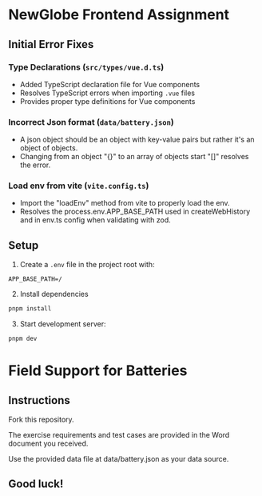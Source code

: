 # NewGlobe Frontend Assignment

## Initial Error Fixes

### Type Declarations (`src/types/vue.d.ts`)
- Added TypeScript declaration file for Vue components
- Resolves TypeScript errors when importing `.vue` files
- Provides proper type definitions for Vue components

### Incorrect Json format (`data/battery.json`)
- A json object should be an object with key-value pairs but rather it's an object of objects.
- Changing from an object "{}" to an array of objects start "[]" resolves the error.

### Load env from vite (`vite.config.ts`)
- Import the "loadEnv" method from vite to properly load the env.
- Resolves the process.env.APP_BASE_PATH used in createWebHistory and in env.ts config when validating with zod.

## Setup
1. Create a `.env` file in the project root with:
```
APP_BASE_PATH=/
```

2. Install dependencies
```bash
pnpm install
```

3. Start development server:
```bash
pnpm dev
```

# Field Support for Batteries

## Instructions

Fork this repository.

The exercise requirements and test cases are provided in the Word document you received.

Use the provided data file at data/battery.json as your data source.

## Good luck!

